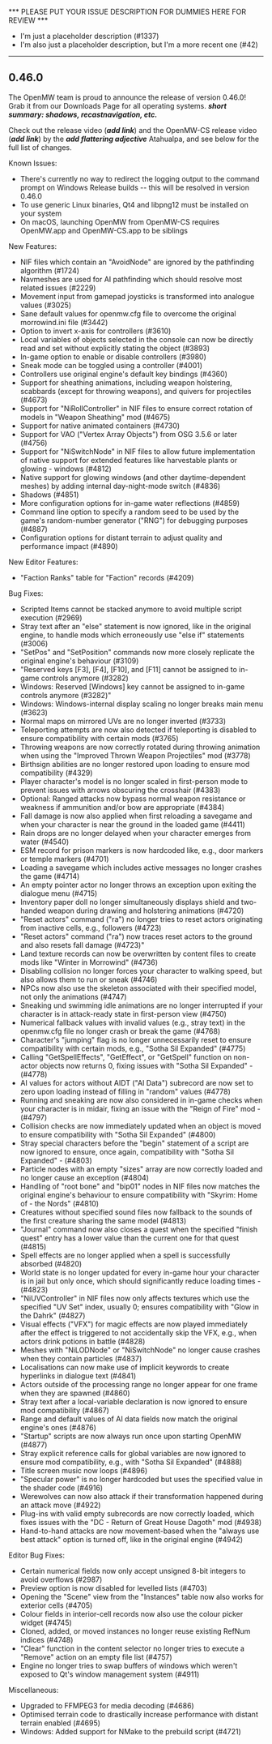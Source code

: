 *** PLEASE PUT YOUR ISSUE DESCRIPTION FOR DUMMIES HERE FOR REVIEW ***

- I'm just a placeholder description (#1337)
- I'm also just a placeholder description, but I'm a more recent one (#42)

***

0.46.0
------

The OpenMW team is proud to announce the release of version 0.46.0! Grab it from our Downloads Page for all operating systems. ***short summary: shadows, recastnavigation, etc.***

Check out the release video (***add link***) and the OpenMW-CS release video (***add link***) by the ***add flattering adjective*** Atahualpa, and see below for the full list of changes.

Known Issues:
- There's currently no way to redirect the logging output to the command prompt on Windows Release builds -- this will be resolved in version 0.46.0
- To use generic Linux binaries, Qt4 and libpng12 must be installed on your system
- On macOS, launching OpenMW from OpenMW-CS requires OpenMW.app and OpenMW-CS.app to be siblings

New Features:
- NIF files which contain an "AvoidNode" are ignored by the pathfinding algorithm (#1724)
- Navmeshes are used for AI pathfinding which should resolve most related issues (#2229)
- Movement input from gamepad joysticks is transformed into analogue values (#3025)
- Sane default values for openmw.cfg file to overcome the original morrowind.ini file (#3442)
- Option to invert x-axis for controllers (#3610)
- Local variables of objects selected in the console can now be directly read and set without explicitly stating the object (#3893)
- In-game option to enable or disable controllers (#3980)
- Sneak mode can be toggled using a controller (#4001)
- Controllers use original engine's default key bindings (#4360)
- Support for sheathing animations, including weapon holstering, scabbards (except for throwing weapons), and quivers for projectiles (#4673)
- Support for "NiRollController" in NIF files to ensure correct rotation of models in "Weapon Sheathing" mod (#4675)
- Support for native animated containers (#4730)
- Support for VAO ("Vertex Array Objects") from OSG 3.5.6 or later (#4756)
- Support for "NiSwitchNode" in NIF files to allow future implementation of native support for extended features like harvestable plants or glowing - windows (#4812)
- Native support for glowing windows (and other daytime-dependent meshes) by adding internal day-night-mode switch (#4836)
- Shadows (#4851)
- More configuration options for in-game water reflections (#4859)
- Command line option to specify a random seed to be used by the game's random-number generator ("RNG") for debugging purposes (#4887)
- Configuration options for distant terrain to adjust quality and performance impact (#4890)

New Editor Features:
- "Faction Ranks" table for "Faction" records (#4209)

Bug Fixes:
- Scripted Items cannot be stacked anymore to avoid multiple script execution (#2969)
- Stray text after an "else" statement is now ignored, like in the original engine, to handle mods which erroneously use "else if" statements (#3006)
- "SetPos" and "SetPosition" commands now more closely replicate the original engine's behaviour (#3109)
- "Reserved keys [F3], [F4], [F10], and [F11] cannot be assigned to in-game controls anymore (#3282)
- Windows: Reserved [Windows] key cannot be assigned to in-game controls anymore (#3282)"
- Windows: Windows-internal display scaling no longer breaks main menu (#3623)
- Normal maps on mirrored UVs are no longer inverted (#3733)
- Teleporting attempts are now also detected if teleporting is disabled to ensure compatibility with certain mods (#3765)
- Throwing weapons are now correctly rotated during throwing animation when using the "Improved Thrown Weapon Projectiles" mod (#3778)
- Birthsign abilities are no longer restored upon loading to ensure mod compatibility (#4329)
- Player character's model is no longer scaled in first-person mode to prevent issues with arrows obscuring the crosshair (#4383)
- Optional: Ranged attacks now bypass normal weapon resistance or weakness if ammunition and/or bow are appropriate (#4384)
- Fall damage is now also applied when first reloading a savegame and when your character is near the ground in the loaded game (#4411)
- Rain drops are no longer delayed when your character emerges from water (#4540) 
- ESM record for prison markers is now hardcoded like, e.g., door markers or temple markers (#4701)
- Loading a savegame which includes active messages no longer crashes the game (#4714)
- An empty pointer actor no longer throws an exception upon exiting the dialogue menu (#4715)
- Inventory paper doll no longer simultaneously displays shield and two-handed weapon during drawing and holstering animations (#4720)
- "Reset actors" command ("ra") no longer tries to reset actors originating from inactive cells, e.g., followers (#4723)
- "Reset actors" command ("ra")  now traces reset actors to the ground and also resets fall damage (#4723)"
- Land texture records can now be overwritten by content files to create mods like "Winter in Morrowind" (#4736)
- Disabling collision no longer forces your character to walking speed, but also allows them to run or sneak (#4746)
- NPCs now also use the skeleton associated with their specified model, not only the animations (#4747)
- Sneaking und swimming idle animations are no longer interrupted if your character is in attack-ready state in first-person view (#4750)
- Numerical fallback values with invalid values (e.g., stray text) in the openmw.cfg file no longer crash or break the game (#4768)
- Character's "jumping" flag is no longer unnecessarily reset to ensure compatibility with certain mods, e.g., "Sotha Sil Expanded" (#4775)
- Calling "GetSpellEffects", "GetEffect", or "GetSpell" function on non-actor objects now returns 0, fixing issues with "Sotha Sil Expanded" - (#4778)
- AI values for actors without AIDT ("AI Data") subrecord are now set to zero upon loading instead of filling in "random" values (#4778)
- Running and sneaking are now also considered in in-game checks when your character is in midair, fixing an issue with the "Reign of Fire" mod - (#4797)
- Collision checks are now immediately updated when an object is moved to ensure compatibility with "Sotha Sil Expanded" (#4800)
- Stray special characters before the "begin" statement of a script are now ignored to ensure, once again, compatibility with "Sotha Sil Expanded" - (#4803)
- Particle nodes with an empty "sizes" array are now correctly loaded and no longer cause an exception (#4804)
- Handling of "root bone" and "bip01" nodes in NIF files now matches the original engine's behaviour to ensure compatibility with "Skyrim: Home of - the Nords" (#4810)
- Creatures without specified sound files now fallback to the sounds of the first creature sharing the same model (#4813)
- "Journal" command now also closes a quest when the specified "finish quest" entry has a lower value than the current one for that quest (#4815)
- Spell effects are no longer applied when a spell is successfully absorbed (#4820)
- World state is no longer updated for every in-game hour your character is in jail but only once, which should significantly reduce loading times - (#4823)
- "NiUVController" in NIF files now only affects textures which use the specified "UV Set" index, usually 0; ensures compatibility with "Glow in the Dahrk" (#4827)
- Visual effects ("VFX") for magic effects are now played immediately after the effect is triggered to not accidentally skip the VFX, e.g., when actors drink potions in battle (#4828)
- Meshes with "NiLODNode" or "NiSwitchNode" no longer cause crashes when they contain particles (#4837)
- Localisations can now make use of implicit keywords to create hyperlinks in dialogue text (#4841)
- Actors outside of the processing range no longer appear for one frame when they are spawned (#4860)
- Stray text after a local-variable declaration is now ignored to ensure mod compatibility (#4867)
- Range and default values of AI data fields now match the original engine's ones (#4876)
- "Startup" scripts are now always run once upon starting OpenMW (#4877)
- Stray explicit reference calls for global variables are now ignored to ensure mod compatibility, e.g., with "Sotha Sil Expanded" (#4888)
- Title screen music now loops (#4896)
- "Specular power" is no longer hardcoded but uses the specified value in the shader code (#4916)
- Werewolves can now also attack if their transformation happened during an attack move (#4922)
- Plug-ins with valid empty subrecords are now correctly loaded, which fixes issues with the "DC - Return of Great House Dagoth" mod (#4938)
- Hand-to-hand attacks are now movement-based when the "always use best attack" option is turned off, like in the original engine (#4942)

Editor Bug Fixes:
- Certain numerical fields now only accept unsigned 8-bit integers to avoid overflows (#2987)
- Preview option is now disabled for levelled lists (#4703)
- Opening the "Scene" view from the "Instances" table now also works for exterior cells (#4705)
- Colour fields in interior-cell records now also use the colour picker widget (#4745)
- Cloned, added, or moved instances no longer reuse existing RefNum indices (#4748)
- "Clear" function in the content selector no longer tries to execute a "Remove" action on an empty file list (#4757)
- Engine no longer tries to swap buffers of windows which weren't exposed to Qt's window management system (#4911)

Miscellaneous:
- Upgraded to FFMPEG3 for media decoding (#4686)
- Optimised terrain code to drastically increase performance with distant terrain enabled (#4695)
- Windows: Added support for NMake to the prebuild script (#4721)